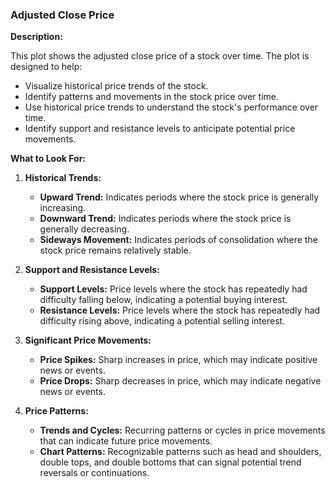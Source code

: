 ### Adjusted Close Price

**Description:** 

This plot shows the adjusted close price of a stock over time. The plot is designed to help:
   - Visualize historical price trends of the stock.
   - Identify patterns and movements in the stock price over time.
   - Use historical price trends to understand the stock's performance over time.
   - Identify support and resistance levels to anticipate potential price movements.

**What to Look For:**

1. **Historical Trends:**
   - **Upward Trend:** Indicates periods where the stock price is generally increasing.
   - **Downward Trend:** Indicates periods where the stock price is generally decreasing.
   - **Sideways Movement:** Indicates periods of consolidation where the stock price remains relatively stable.

2. **Support and Resistance Levels:**
   - **Support Levels:** Price levels where the stock has repeatedly had difficulty falling below, indicating a potential buying interest.
   - **Resistance Levels:** Price levels where the stock has repeatedly had difficulty rising above, indicating a potential selling interest.

3. **Significant Price Movements:**
   - **Price Spikes:** Sharp increases in price, which may indicate positive news or events.
   - **Price Drops:** Sharp decreases in price, which may indicate negative news or events.

4. **Price Patterns:**
   - **Trends and Cycles:** Recurring patterns or cycles in price movements that can indicate future price movements.
   - **Chart Patterns:** Recognizable patterns such as head and shoulders, double tops, and double bottoms that can signal potential trend reversals or continuations.

